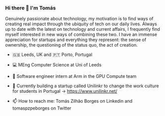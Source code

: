 ### Hi there 👋 I'm Tomás

<!--
**tomaspzpeborges/tomaspzpeborges** is a ✨ _special_ ✨ repository because its `README.md` (this file) appears on your GitHub profile.

Here are some ideas to get you started:

- 🔭 I’m currently working on ...
- 🌱 I’m currently learning ...
- 👯 I’m looking to collaborate on ...
- 🤔 I’m looking for help with ...
- 💬 Ask me about ...
- 📫 How to reach me: ...
- 😄 Pronouns: ...
- ⚡ Fun fact: ...
-->

Genuinely passionate about technology, my motivation is to find ways of creating real impact through the ubiquity of tech on our daily lives. Always up to date with the latest on technology and current affairs, I frequently find myself interested in new ways of combining these two. I have an immense appreciation for startups and everything they represent: the sense of ownership, the questioning of the status quo, the act of creation.

+ 🇬🇧 Leeds, UK and 🇵🇹 Porto, Portugal

+ 💻 MEng Computer Science at Uni of Leeds 

+ 🏢 Software engineer intern at Arm in the GPU Compute team 

+ 🌱 Currently building a startup called Unilinkr to change the work culture for students in Portugal -> https://www.unilinkr.net/ 

+ 📫 How to reach me: Tomás Zilhão Borges on Linkedin and tomaspzpeborges on Twitter 
